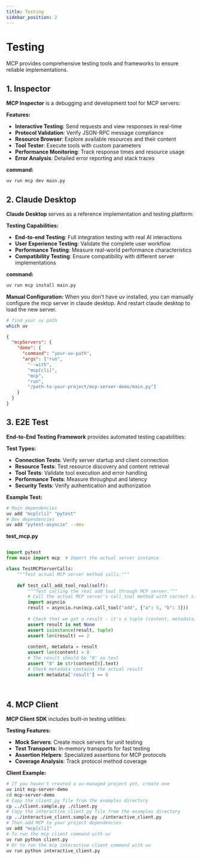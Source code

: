 ```yaml
---
title: Testing
sidebar_position: 2
---
```


# Testing

MCP provides comprehensive testing tools and frameworks to ensure reliable implementations.

## 1. Inspector
**MCP Inspector** is a debugging and development tool for MCP servers:

**Features:**
- **Interactive Testing**: Send requests and view responses in real-time
- **Protocol Validation**: Verify JSON-RPC message compliance
- **Resource Browser**: Explore available resources and their content
- **Tool Tester**: Execute tools with custom parameters
- **Performance Monitoring**: Track response times and resource usage
- **Error Analysis**: Detailed error reporting and stack traces

**command:**
```bash
uv run mcp dev main.py
```

## 2. Claude Desktop
**Claude Desktop** serves as a reference implementation and testing platform:

**Testing Capabilities:**
- **End-to-end Testing**: Full integration testing with real AI interactions
- **User Experience Testing**: Validate the complete user workflow
- **Performance Testing**: Measure real-world performance characteristics
- **Compatibility Testing**: Ensure compatibility with different server implementations

**command:**
```bash
uv run mcp install main.py
```

**Manual Configuration:**
When you don't have uv installed, you can manually configure the mcp server in claude desktop. And restart claude desktop to load the new server.
```bash
# find your uv path
which uv
```

```json
{
  "mcpServers": {
    "demo": {
      "command": "your-uv-path",
      "args": ["run",
        "--with",
        "mcp[cli]",
        "mcp",
        "run",
        "/path-to-your-project/mcp-server-demo/main.py"]
    }
  }
}
```

## 3. E2E Test
**End-to-End Testing Framework** provides automated testing capabilities:

**Test Types:**
- **Connection Tests**: Verify server startup and client connection
- **Resource Tests**: Test resource discovery and content retrieval
- **Tool Tests**: Validate tool execution and error handling
- **Performance Tests**: Measure throughput and latency
- **Security Tests**: Verify authentication and authorization

**Example Test:**

```bash
# Main dependencies
uv add "mcp[cli]" "pytest"
# Dev dependencies
uv add "pytest-asyncio" --dev
```

**test_mcp.py**

```python

import pytest
from main import mcp  # Import the actual server instance

class TestMCPServerCalls:
    """Test actual MCP server method calls."""
    
    def test_call_add_tool_real(self):
        """Test calling the real add tool through MCP server."""
        # Call the actual MCP server's call_tool method with correct signature
        import asyncio
        result = asyncio.run(mcp.call_tool("add", {"a": 5, "b": 3}))
        
        # Check that we got a result - it's a tuple (content, metadata)
        assert result is not None
        assert isinstance(result, tuple)
        assert len(result) == 2
        
        content, metadata = result
        assert len(content) > 0
        # The result should be "8" as text
        assert "8" in str(content[0].text)
        # Check metadata contains the actual result
        assert metadata['result'] == 8
    
    
```

## 4. MCP Client
**MCP Client SDK** includes built-in testing utilities:

**Testing Features:**
- **Mock Servers**: Create mock servers for unit testing
- **Test Transports**: In-memory transports for fast testing
- **Assertion Helpers**: Specialized assertions for MCP protocols
- **Coverage Analysis**: Track protocol method coverage

**Client Example:**

```bash
# If you haven't created a uv-managed project yet, create one
uv init mcp-server-demo
cd mcp-server-demo
# Copy the client.py file from the examples directory
cp ../client.sample.py ./client.py
# Copy the interactive_client.py file from the examples directory
cp ../interactive_client.sample.py ./interactive_client.py
# Then add MCP to your project dependencies
uv add "mcp[cli]" 
# To run the mcp client command with uv
uv run python client.py 
# Or to run the mcp interactive client command with uv
uv run python interactive_client.py 
```
